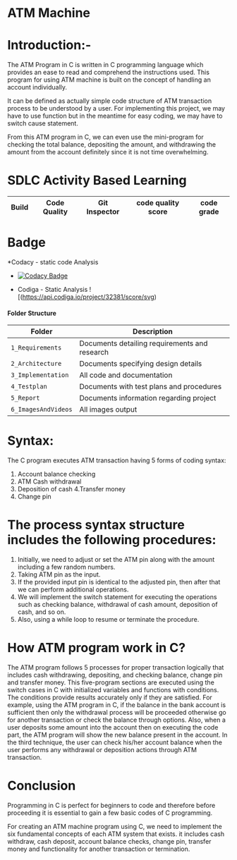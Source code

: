  # ATM Machine


# Introduction:-   
 The ATM Program in C is written in C programming language which provides an ease to read and comprehend the instructions used. 
This program for using ATM machine is built on the concept of handling an account individually.

It can be defined as actually simple code structure of ATM transaction process to be understood by a user. 
For implementing this project, we may have to use function but in the meantime for easy coding, we may have to switch cause statement.

From this ATM program in C, we can even use the mini-program for checking the total balance, depositing the amount, and withdrawing the amount from the account definitely since it is not time overwhelming. 

# SDLC Activity Based Learning
Build | Code Quality | Git Inspector | code quality score | code grade |
|---------|------------|-------------|--------------------|------------
# Badge
*Codacy - static code Analysis
* [![Codacy Badge](https://app.codacy.com/project/badge/Grade/55863a830b5d4fb5b358a437d65cb009)](https://www.codacy.com/gh/NehaIngle177/M1_ATM_Machine_System/dashboard?utm_source=github.com&amp;utm_medium=referral&amp;utm_content=NehaIngle177/M1_ATM_Machine_System&amp;utm_campaign=Badge_Grade)

* Codiga - Static Analysis
![(https://api.codiga.io/project/32381/score/svg)

#### Folder Structure
Folder             | Description
-------------------| -----------------------------------------
`1_Requirements`   | Documents detailing requirements and research
`2_Architecture`         | Documents specifying design details
`3_Implementation` | All code and documentation
`4_Testplan`      | Documents with test plans and procedures
`5_Report`        | Documents information regarding project
`6_ImagesAndVideos` | All images output























































































# Syntax: 

The C program executes ATM transaction having 5 forms of coding syntax:

1. Account balance checking
2. ATM Cash withdrawal
3. Deposition of cash
4.Transfer money
5. Change pin

# The process syntax structure includes the following procedures: 

1) Initially, we need to adjust or set the ATM pin along with the amount including a few random numbers.
2) Taking ATM pin as the input.
3) If the provided input pin is identical to the adjusted pin, then after that we can perform additional operations.
4) We will implement the switch statement for executing the operations such as checking balance, withdrawal of cash amount, deposition of cash, and so on.
5) Also, using a while loop to resume or terminate the procedure.

# How ATM program work in C? 

The ATM program follows 5 processes for proper transaction logically that includes cash withdrawing, depositing, and checking balance, change pin and transfer money. 
This five-program sections are executed using the switch cases in C with initialized variables and functions with conditions. 
The conditions provide results accurately only if they are satisfied.
For example, using the ATM program in C, if the balance in the bank account is sufficient then only the withdrawal process will be proceeded otherwise go for another transaction or check the balance through options. 
Also, when a user deposits some amount into the account then on executing the code part, the ATM program will show the new balance present in the account. 
In the third technique, the user can check his/her account balance when the user performs any withdrawal or deposition actions through ATM transaction.

# Conclusion
Programming in C is perfect for beginners to code and therefore before proceeding it is essential to gain a few basic codes of C programming.

For creating an ATM machine program using C, we need to implement the six fundamental concepts of each ATM system that exists. 
it includes cash withdraw, cash deposit, account balance checks, change pin, transfer money and functionality for another transaction or termination.